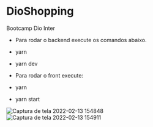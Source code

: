 # DioShopping
Bootcamp Dio Inter

* Para rodar o backend execute os comandos abaixo.
* yarn
* yarn dev



* Para rodar o front execute:
* yarn
* yarn start



![Captura de tela 2022-02-13 154848](https://user-images.githubusercontent.com/88292112/153770123-96274fb4-31bf-48db-88e9-e9663da7df9c.png)
![Captura de tela 2022-02-13 154911](https://user-images.githubusercontent.com/88292112/153770126-8cd27b37-fd87-464c-9e39-429d91c93080.png)
